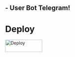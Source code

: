 ## - User Bot Telegram!

# Deploy

<a href="https://dashboard.heroku.com/new?template=https://github.com/MxAboli/UserBot"><img src="https://telegra.ph/file/84f1b9276359c25453a28.jpg" height=40 width=120 alt="Deploy" /></a>
